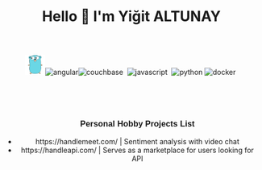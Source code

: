 

<h1 align="center">Hello 👋 I'm Yiğit ALTUNAY</h1>
<h3 align="center">&nbsp;</h3>
<p align="center"><img src="https://raw.githubusercontent.com/devicons/devicon/master/icons/go/go-original.svg" alt="go" width="40" height="40" /><img src="https://www.vectorlogo.zone/logos/angular/angular-icon.svg" alt="angular" width="40" height="40" /><img src="https://www.vectorlogo.zone/logos/couchbase/couchbase-ar21.svg" alt="couchbase" width="40" height="40" />&nbsp; <img src="https://www.svgrepo.com/show/303206/javascript-logo.svg" alt="javascript" width="40" height="40" /> &nbsp;<img src="https://www.svgrepo.com/show/145768/python-language-logotype.svg" alt="python" width="40" height="40" /> <img src="https://www.svgrepo.com/show/303231/docker-logo.svg" alt="docker" width="40" height="40" />&nbsp;</p>
<p align="center">&nbsp;</p>
<p align="center">&nbsp;</p>
<ul>
  <h3 align="center"style="font-family: 'Raleway', sans-serif;">Personal Hobby Projects List</h3>
  <li align="center">https://handlemeet.com/ | Sentiment analysis with video chat</li>
  <li align="center">https://handleapi.com/ | Serves as a marketplace for users looking for API</li>
</ul>

<!--
**yigitaltunay/yigitaltunay** is a ✨ _special_ ✨ repository because its `README.md` (this file) appears on your GitHub profile.
- 🔭 I’m currently working on ...
- 🌱 I’m currently learning ...
- 👯 I’m looking to collaborate on ...
- 🤔 I’m looking for help with ...
- 💬 Ask me about ...
- 📫 How to reach me: ...
- 😄 Pronouns: ...
- ⚡ Fun fact: ...
Here are some ideas to get you started:
### Hi there 👋
-->
